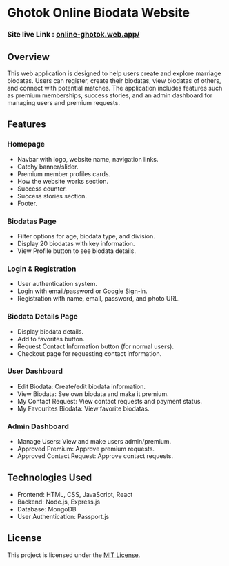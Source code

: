 # Ghotok Online Biodata Website

### Site live Link : [online-ghotok.web.app/](https://online-ghotok.web.app)


## Overview

This web application is designed to help users create and explore marriage biodatas. Users can register, create their biodatas, view biodatas of others, and connect with potential matches. The application includes features such as premium memberships, success stories, and an admin dashboard for managing users and premium requests.

## Features

### Homepage

- Navbar with logo, website name, navigation links.
- Catchy banner/slider.
- Premium member profiles cards.
- How the website works section.
- Success counter.
- Success stories section.
- Footer.

### Biodatas Page

- Filter options for age, biodata type, and division.
- Display 20 biodatas with key information.
- View Profile button to see biodata details.

### Login & Registration

- User authentication system.
- Login with email/password or Google Sign-in.
- Registration with name, email, password, and photo URL.

### Biodata Details Page

- Display biodata details.
- Add to favorites button.
- Request Contact Information button (for normal users).
- Checkout page for requesting contact information.

### User Dashboard

- Edit Biodata: Create/edit biodata information.
- View Biodata: See own biodata and make it premium.
- My Contact Request: View contact requests and payment status.
- My Favourites Biodata: View favorite biodatas.

### Admin Dashboard

- Manage Users: View and make users admin/premium.
- Approved Premium: Approve premium requests.
- Approved Contact Request: Approve contact requests.

## Technologies Used

- Frontend: HTML, CSS, JavaScript, React
- Backend: Node.js, Express.js
- Database: MongoDB
- User Authentication: Passport.js




## License

This project is licensed under the [MIT License](LICENSE).
